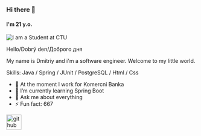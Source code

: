 ### Hi there 👋
#### I'm 21 y.o.
![I am a Student at CTU](https://data.whicdn.com/images/329318714/original.jpg)

Hello/Dobrý den/Доброго дня 

My name is Dmitriy and i'm a software engineer. Welcome to my little world.


Skills: Java / Spring / JUnit /  PostgreSQL / Html / Css

- 🔭 At the moment I work for Komercni Banka
- 🌱 I’m currently learning Spring Boot
- 💬 Ask me about everything 
- ⚡ Fun fact: 667 


[<img src='https://cdn.jsdelivr.net/npm/simple-icons@3.0.1/icons/github.svg' alt='github' height='40'>](https://github.com/SamSapuel)  





